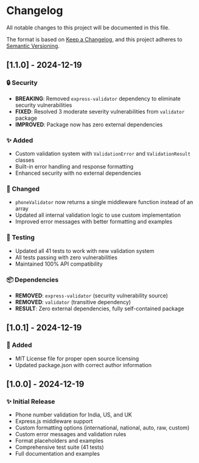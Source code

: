 # Changelog

All notable changes to this project will be documented in this file.

The format is based on [Keep a Changelog](https://keepachangelog.com/en/1.0.0/),
and this project adheres to [Semantic Versioning](https://semver.org/spec/v2.0.0.html).

## [1.1.0] - 2024-12-19

### 🔒 Security
- **BREAKING**: Removed `express-validator` dependency to eliminate security vulnerabilities
- **FIXED**: Resolved 3 moderate severity vulnerabilities from `validator` package
- **IMPROVED**: Package now has zero external dependencies

### ✨ Added
- Custom validation system with `ValidationError` and `ValidationResult` classes
- Built-in error handling and response formatting
- Enhanced security with no external dependencies

### 🔄 Changed
- `phoneValidator` now returns a single middleware function instead of an array
- Updated all internal validation logic to use custom implementation
- Improved error messages with better formatting and examples

### 🧪 Testing
- Updated all 41 tests to work with new validation system
- All tests passing with zero vulnerabilities
- Maintained 100% API compatibility

### 📦 Dependencies
- **REMOVED**: `express-validator` (security vulnerability source)
- **REMOVED**: `validator` (transitive dependency)
- **RESULT**: Zero external dependencies, fully self-contained package

## [1.0.1] - 2024-12-19

### 📄 Added
- MIT License file for proper open source licensing
- Updated package.json with correct author information

## [1.0.0] - 2024-12-19

### ✨ Initial Release
- Phone number validation for India, US, and UK
- Express.js middleware support
- Custom formatting options (international, national, auto, raw, custom)
- Custom error messages and validation rules
- Format placeholders and examples
- Comprehensive test suite (41 tests)
- Full documentation and examples
